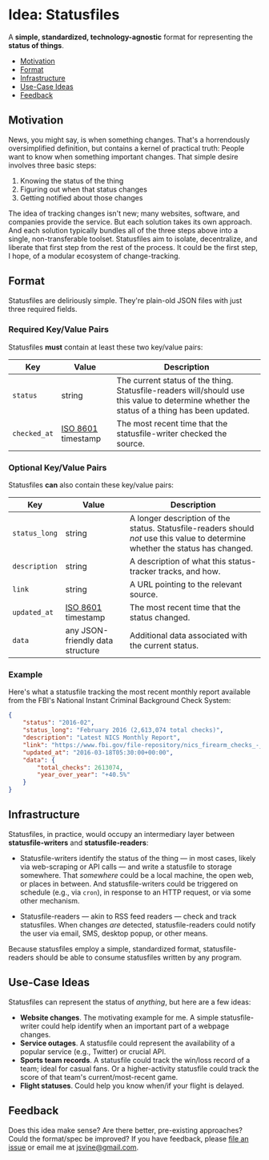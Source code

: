 # Idea: Statusfiles

A __simple, standardized, technology-agnostic__ format for representing the __status of things__.

- [Motivation](#motivation)
- [Format](#format)
- [Infrastructure](#infrastructure)
- [Use-Case Ideas](#use-case-ideas)
- [Feedback](#feedback)

## Motivation

News, you might say, is when something changes. That's a horrendously oversimplified definition, but contains a kernel of practical truth: People want to know when something important changes. That simple desire involves three basic steps:

1. Knowing the status of the thing
2. Figuring out when that status changes
3. Getting notified about those changes

The idea of tracking changes isn't new; many websites, software, and companies provide the service. But each solution takes its own approach. And each solution typically bundles all of the three steps above into a single, non-transferable toolset. Statusfiles aim to isolate, decentralize, and liberate that first step from the rest of the process. It could be the first step, I hope, of a modular ecosystem of change-tracking.

## Format

Statusfiles are deliriously simple. They're plain-old JSON files with just three required fields.

### Required Key/Value Pairs

Statusfiles __must__ contain at least these two key/value pairs:

|Key|Value|Description|
|---|---|---|
|`status`|string|The current status of the thing. Statusfile-readers will/should use this value to determine whether the status of a thing has been updated.|
|`checked_at`|[ISO 8601](https://en.wikipedia.org/wiki/ISO_8601) timestamp|The most recent time that the statusfile-writer checked the source.|

### Optional Key/Value Pairs

Statusfiles __can__ also contain these key/value pairs:

|Key|Value|Description|
|---|---|---|
|`status_long`|string|A longer description of the status. Statusfile-readers should *not* use this value to determine whether the status has changed.|
|`description`|string|A description of what this status-tracker tracks, and how.|
|`link`|string|A URL pointing to the relevant source.|
|`updated_at`|[ISO 8601](https://en.wikipedia.org/wiki/ISO_8601) timestamp|The most recent time that the status changed.|
|`data`|any JSON-friendly data structure|Additional data associated with the current status.|


### Example

Here's what a statusfile tracking the most recent monthly report available from the FBI's National Instant Criminal Background Check System:

```json
{
    "status": "2016-02",
    "status_long": "February 2016 (2,613,074 total checks)",
    "description": "Latest NICS Monthly Report",
    "link": "https://www.fbi.gov/file-repository/nics_firearm_checks_-_month_year.pdf",
    "updated_at": "2016-03-18T05:30:00+00:00",
    "data": {
        "total_checks": 2613074,
        "year_over_year": "+40.5%"
    }
}
```

## Infrastructure

Statusfiles, in practice, would occupy an intermediary layer between __statusfile-writers__ and __statusfile-readers__:

- Statusfile-writers identify the status of the thing — in most cases, likely via web-scraping or API calls — and write a statusfile to storage somewhere. That *somewhere* could be a local machine, the open web, or places in between. And statusfile-writers could be triggered on schedule (e.g., via `cron`), in response to an HTTP request, or via some other mechanism.

- Statusfile-readers — akin to RSS feed readers — check and track statusfiles. When changes *are* detected, statusfile-readers could notify the user via email, SMS, desktop popup, or other means.

Because statusfiles employ a simple, standardized format, statusfile-readers should be able to consume statusfiles written by any program.


## Use-Case Ideas

Statusfiles can represent the status of *anything*, but here are a few ideas:

- __Website changes__. The motivating example for me. A simple statusfile-writer could help identify when an important part of a webpage changes.
- __Service outages__. A statusfile could represent the availability of a popular service (e.g., Twitter) or crucial API.
- __Sports team records__. A statusfile could track the win/loss record of a team; ideal for casual fans. Or a higher-activity statusfile could track the score of that team's current/most-recent game.
- __Flight statuses__. Could help you know when/if your flight is delayed.

## Feedback

Does this idea make sense? Are there better, pre-existing approaches? Could the format/spec be improved? If you have feedback, please [file an issue](https://github.com/jsvine/statusfiles/issues/new) or email me at [jsvine@gmail.com](mailto:jsvine@gmail.com).

